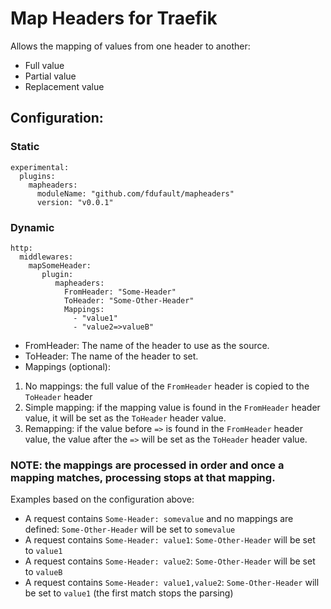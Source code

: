 # Map Headers for Traefik

Allows the mapping of values from one header to another:
  - Full value
  - Partial value
  - Replacement value

## Configuration:

### Static
```
experimental:
  plugins:
    mapheaders:
      moduleName: "github.com/fdufault/mapheaders"
      version: "v0.0.1"
```
### Dynamic
```
http:
  middlewares:
    mapSomeHeader:                                                                                                          
       plugin:                                                                                                               
          mapheaders:                                                                                                         
            FromHeader: "Some-Header"                                                                                       
            ToHeader: "Some-Other-Header"                                                                                           
            Mappings:                                                                                                     
              - "value1"                                                                                                    
              - "value2=>valueB" 
 ```             
 - FromHeader: The name of the header to use as the source.
 - ToHeader: The name of the header to set.
 - Mappings (optional):
 1) No mappings: the full value of the `FromHeader` header is copied to the `ToHeader` header
 2) Simple mapping: if the mapping value is found in the `FromHeader` header value, it will be set as the `ToHeader` header value.
 3) Remapping: if the value before `=>` is found in the `FromHeader` header value, the value after the `=>` will be set as the `ToHeader` header value.

### NOTE: the mappings are processed in order and once a mapping matches, processing stops at that mapping.

Examples based on the configuration above:

- A request contains `Some-Header: somevalue` and no mappings are defined: `Some-Other-Header` will be set to `somevalue`
- A request contains `Some-Header: value1`: `Some-Other-Header` will be set to `value1`
- A request contains `Some-Header: value2`: `Some-Other-Header` will be set to `valueB`
- A request contains `Some-Header: value1,value2`: `Some-Other-Header` will be set to `value1` (the first match stops the parsing)
